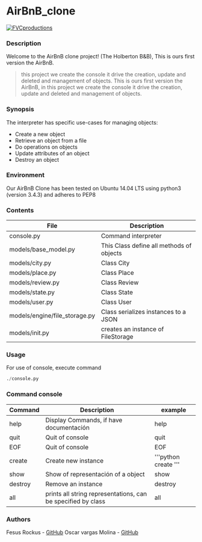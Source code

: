 # AirBnB_clone

<a href=""><img src="https://camo.githubusercontent.com/70996d3dcffa41c27a6f5d59f56a42d978a4684c/687474703a2f2f696d6775722e636f6d2f4a42434d4844502e706e67" title="FVCproductions" alt="FVCproductions"></a>

### Description

Welcome to the AirBnB clone project! (The Holberton B&amp;B), This is ours first version the AirBnB.

> this project we create the console it drive the creation, update and deleted and management of objects. This is ours first version the AirBnB, in this project we create the console it drive the creation, update and deleted and management of objects. 

### Synopsis

The interpreter has specific use-cases for managing objects:
 - Create a new object
 - Retrieve an object from a file
 - Do operations on objects
 - Update attributes of an object
 - Destroy an object

### Environment

Our AirBnB Clone has been tested on Ubuntu 14.04 LTS using python3 (version 3.4.3) and adheres to PEP8

### Contents

| File | Description |
| --- | --- |
| console.py | Command interpreter |
| models/base_model.py | This Class define all methods of objects |
| models/city.py | Class City |
| models/place.py | Class Place |
| models/review.py | Class Review
| models/state.py | Class State |
| models/user.py | Class User |
| models/engine/file_storage.py | Class serializes instances to a JSON |
| models/init.py | creates an instance of FileStorage |

### Usage

For use of console, execute command

```python
./console.py
```

### Command console

| Command | Description | example |
| --- | --- | --- |
| help | Display Commands, if have documentación | help |
| quit | Quit of console | quit |
| EOF | Quit of console | EOF |
| create | Create new instance | '''python  create <class name> ''' |
| show | Show of representación of a object | show <class name> <id> |
| destroy | Remove  an instance | destroy <class name> <id> |
| all | prints all string representations, can be specified by class | all |

### Authors
Fesus Rockus - <a href ="https://github.com/fesusrocuts">GitHub</a>
Oscar vargas Molina - <a href ="https://github.com/naxus1">GitHub</a>